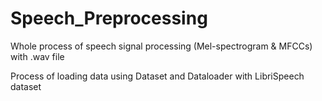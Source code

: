 # Speech_Preprocessing
Whole process of speech signal processing (Mel-spectrogram &amp; MFCCs) with .wav file

Process of loading data using Dataset and Dataloader with LibriSpeech dataset
